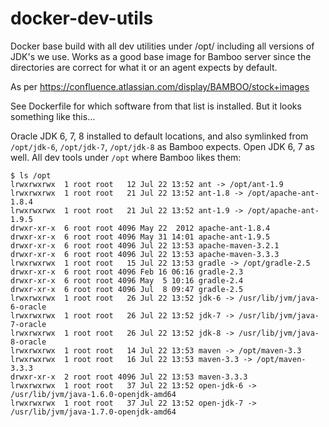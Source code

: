 # docker-dev-utils
Docker base build with all dev utilities under /opt/ including all versions of JDK's we use.   Works as a good base image for Bamboo server since the directories are correct for what it or an agent expects by default.

As per https://confluence.atlassian.com/display/BAMBOO/stock+images

See Dockerfile for which software from that list is installed.  But it looks something like this...

Oracle JDK 6, 7, 8 installed to default locations, and also symlinked from `/opt/jdk-6`, `/opt/jdk-7`, `/opt/jdk-8` as Bamboo expects.  Open JDK 6, 7 as well.  All dev tools under `/opt` where Bamboo likes them:

```
$ ls /opt
lrwxrwxrwx  1 root root   12 Jul 22 13:52 ant -> /opt/ant-1.9
lrwxrwxrwx  1 root root   21 Jul 22 13:52 ant-1.8 -> /opt/apache-ant-1.8.4
lrwxrwxrwx  1 root root   21 Jul 22 13:52 ant-1.9 -> /opt/apache-ant-1.9.5
drwxr-xr-x  6 root root 4096 May 22  2012 apache-ant-1.8.4
drwxr-xr-x  6 root root 4096 May 31 14:01 apache-ant-1.9.5
drwxr-xr-x  6 root root 4096 Jul 22 13:53 apache-maven-3.2.1
drwxr-xr-x  6 root root 4096 Jul 22 13:53 apache-maven-3.3.3
lrwxrwxrwx  1 root root   15 Jul 22 13:53 gradle -> /opt/gradle-2.5
drwxr-xr-x  6 root root 4096 Feb 16 06:16 gradle-2.3
drwxr-xr-x  6 root root 4096 May  5 10:16 gradle-2.4
drwxr-xr-x  6 root root 4096 Jul  8 09:47 gradle-2.5
lrwxrwxrwx  1 root root   26 Jul 22 13:52 jdk-6 -> /usr/lib/jvm/java-6-oracle
lrwxrwxrwx  1 root root   26 Jul 22 13:52 jdk-7 -> /usr/lib/jvm/java-7-oracle
lrwxrwxrwx  1 root root   26 Jul 22 13:52 jdk-8 -> /usr/lib/jvm/java-8-oracle
lrwxrwxrwx  1 root root   14 Jul 22 13:53 maven -> /opt/maven-3.3
lrwxrwxrwx  1 root root   16 Jul 22 13:53 maven-3.3 -> /opt/maven-3.3.3
drwxr-xr-x  2 root root 4096 Jul 22 13:53 maven-3.3.3
lrwxrwxrwx  1 root root   37 Jul 22 13:52 open-jdk-6 -> /usr/lib/jvm/java-1.6.0-openjdk-amd64
lrwxrwxrwx  1 root root   37 Jul 22 13:52 open-jdk-7 -> /usr/lib/jvm/java-1.7.0-openjdk-amd64
```
